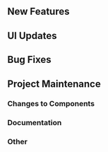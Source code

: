 ## New Features
<!-- "feat:" hide-prefix -->

## UI Updates
<!-- "UI:" hide-prefix -->

## Bug Fixes
<!-- "fix:" hide-prefix -->

## Project Maintenance
### Changes to Components
<!-- "component" -->

### Documentation
<!-- "doc:" hide-prefix -->

### Other
<!-- "rest commits" options="--grep="refactor:" --grep="chore:" --grep="build:" --grep="style"" -->

<!-- "rest commits" -->